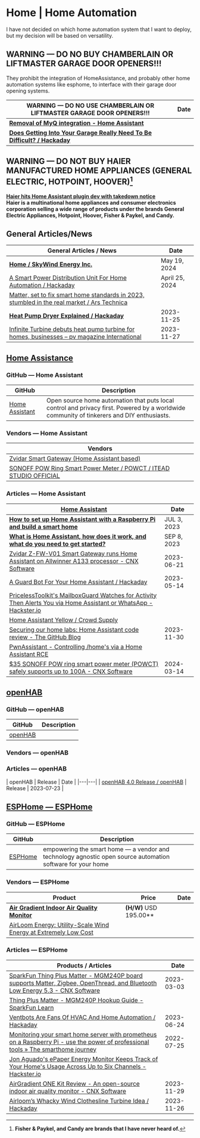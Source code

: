 # Home \| Home Automation 

I have not decided on which home automation system that I want to deploy, but my decision will be based on versatility. 

## WARNING — DO NO BUY CHAMBERLAIN OR LIFTMASTER GARAGE DOOR OPENERS!!!

They prohibit the integration of HomeAssistance, and probably other home automation systems like esphome, to interface with their garage door opening systems. 

| **WARNING — DO NO USE CHAMBERLAIN OR LIFTMASTER GARAGE DOOR OPENERS!!!** | Date |
|---|---|
| **[Removal of MyQ integration - Home Assistant](https://www.home-assistant.io/blog/2023/11/06/removal-of-myq-integration/ )** |
| **[Does Getting Into Your Garage Really Need To Be Difficult? / Hackaday](https://hackaday.com/2023/11/09/does-getting-into-your-garage-really-need-to-be-difficult/ )** |

## WARNING — DO NOT BUY HAIER MANUFACTURED HOME APPLIANCES (GENERAL ELECTRIC, HOTPOINT, HOOVER)[^11]

[^11]: **Fisher & Paykel, and Candy are brands that I have never heard of.**

**[Haier hits Home Assistant plugin dev with takedown notice](https://www.bleepingcomputer.com/news/security/haier-hits-home-assistant-plugin-dev-with-takedown-notice/ )**<br />**Haier is a multinational home appliances and consumer electronics corporation selling a wide range of products under the brands General Electric Appliances, Hotpoint, Hoover, Fisher & Paykel, and Candy.**

## General Articles/News 

| General Articles  / News | Date |
|---|---|
| **[Home / SkyWind Energy Inc.](https://www.myskywind.world/? )** | May 19, 2024 |
| [A Smart Power Distribution Unit For Home Automation / Hackaday](https://hackaday.com/2024/04/25/a-smart-power-distribution-unit-for-home-automation/ ) | April 25, 2024 |
| [Matter, set to fix smart home standards in 2023, stumbled in the real market / Ars Technica](https://arstechnica.com/gadgets/2023/12/matter-was-more-of-a-nice-smart-home-concept-than-useful-reality-in-2023/ ) |
| **[Heat Pump Dryer Explained / Hackaday](https://hackaday.com/2023/11/25/heat-pump-dryer-explained/ )** | 2023-11-25 |
| [Infinite Turbine debuts heat pump turbine for homes, businesses – pv magazine International](https://www.pv-magazine.com/2023/11/27/infinite-turbine-debuts-heat-pump-turbine-for-homes-businesses/ ) | 2023-11-27 |

## [Home Assistance](https://github.com/home-assistant)

### GitHub — Home Assistant 

| GitHub | Description |
|---|---|
| [Home Assistant](https://github.com/home-assistant ) |Open source home automation that puts local control and privacy first. Powered by a worldwide community of tinkerers and DIY enthusiasts. |

### Vendors — Home Assistant 

| Vendors |
|---|
| [Zvidar Smart Gateway (Home Assistant based)](http://www.zvidar.com/pro/23.html ) |
| [SONOFF POW Ring Smart Power Meter / POWCT / ITEAD STUDIO OFFICIAL](https://itead.cc/product/sonoff-pow-ring-smart-power-meter-switch/ ) | $34.90 10% w/ CNXSOFTSONOFF code |

### Articles — Home Assistant 

| [Home Assistant](https://www.home-assistant.io/ ) | Date |
|----|---|
| **[How to set up Home Assistant with a Raspberry Pi and build a smart home](https://www.pocket-lint.com/how-to-set-up-home-assistant-with-a-raspberry-pi/ )** | JUL 3, 2023 |
| **[What is Home Assistant, how does it work, and what do you need to get started?](https://www.pocket-lint.com/what-is-home-assistant-how-does-it-work/ )** | SEP 8, 2023 |
|[Zvidar Z-FW-V01 Smart Gateway runs Home Assistant on Allwinner A133 processor - CNX Software](https://www.cnx-software.com/2023/06/21/zvidar-z-fw-v01-smart-gateway-runs-home-assistant-on-allwinner-a133-processor/ )| 2023-06-21 |
| [A Guard Bot For Your Home Assistant / Hackaday](https://hackaday.com/2023/05/14/a-guard-bot-for-your-home-assistant/ ) | 2023-05-14 |
| [PricelessToolkit's MailboxGuard Watches for Activity Then Alerts You via Home Assistant or WhatsApp - Hackster.io](https://www.hackster.io/news/pricelesstoolkit-s-mailboxguard-watches-for-activity-then-alerts-you-via-home-assistant-or-whatsapp-012c5c092aef ) |
| [Home Assistant Yellow / Crowd Supply](https://www.crowdsupply.com/nabu-casa/home-assistant-yellow ) |
| [Securing our home labs: Home Assistant code review - The GitHub Blog](https://github.blog/2023-11-30-securing-our-home-labs-home-assistant-code-review/ ) | 2023-11-30 |
| [PwnAssistant - Controlling /home's via a Home Assistant RCE](https://www.elttam.com/blog/pwnassistant/ ) |
| [$35 SONOFF POW ring smart power meter (POWCT) safely supports up to 100A - CNX Software](https://www.cnx-software.com/2024/03/14/35-sonoff-pow-ring-smart-power-meter-powct-safely-100a/ ) | 2024-03-14 |

## [openHAB](https://github.com/openhab )

### GitHub — openHAB 

| GitHub | Description |
|---|---|
| [openHAB](https://github.com/openhab ) 

### Vendors — openHAB 

### Articles — openHAB 

| openHAB | Release | Date |
|---|---|
| [openHAB 4.0 Release / openHAB](https://www.openhab.org/blog/2023-07-23-openhab-4-0-release.html ) | Release |
 2023-07-23 |
## [ESPHome — ESPHome](https://esphome.io/index.html ) 

### GitHub — ESPHome

| GitHub | Description |
|---|---|
| [ESPHome]([https://github.com/esphome](https://github.com/openhab) ) | empowering the smart home — a vendor and technology agnostic open source automation software for your home |

### Vendors — ESPHome

| Product | Price | Date |
|---|---|---|
| **[Air Gradient Indoor Air Quality Monitor](https://www.airgradient.com/one/#comparison )** | **(H/W)** USD 195.00** |
| [AirLoom Energy: Utility-Scale Wind Energy at Extremely Low Cost](https://airloomenergy.com/ ) |

### Articles — ESPHome

| Products / Articles | Date |
|----|---|
| [SparkFun Thing Plus Matter - MGM240P board supports Matter, Zigbee, OpenThread, and Bluetooth Low Energy 5.3 - CNX Software](https://www.cnx-software.com/2023/03/03/sparkfun-thing-plus-matter-mgm240p-board-supports-matter-zigbee-openthread-and-bluetooth-low-energy-5-3/ ) | 2023-03-03 |
| [Thing Plus Matter - MGM240P Hookup Guide - SparkFun Learn](https://learn.sparkfun.com/tutorials/sparkfun-thing-plus-matter---mgm240p-hookup-guide/all ) |
| [Ventbots Are Fans Of HVAC And Home Automation / Hackaday](https://hackaday.com/2023/06/24/ventbots-are-fans-of-hvac-and-home-automation/ ) | 2023-06-24 |
| [Monitoring your smart home server with prometheus on a Raspberry Pi - use the power of professional tools » The smarthome journey](https://thesmarthomejourney.com/2022/07/25/monitoring-smarthome-prometheus/ ) | 2022-07-25 |
| [Jon Aguado's ePaper Energy Monitor Keeps Track of Your Home's Usage Across Up to Six Channels - Hackster.io](https://www.hackster.io/news/jon-aguado-s-epaper-energy-monitor-keeps-track-of-your-home-s-usage-across-up-to-six-channels-ce34c0d314da ) |
| [AirGradient ONE Kit Review - An open-source indoor air quality monitor - CNX Software](https://www.cnx-software.com/2023/11/29/airgradient-one-kit-review-an-open-source-indoor-air-quality-monitor/ ) | 2023-11-29 |
| [Airloom’s Whacky Wind Clothesline Turbine Idea / Hackaday](https://hackaday.com/2023/11/26/airlooms-whacky-wind-clothesline-turbine-idea/ ) | 2023-11-26 |
